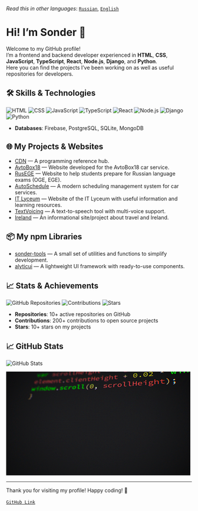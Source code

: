 _Read this in other languages_: [`Russian`](README.ru.md), [`English`](README.md)

# Hi! I’m Sonder 👋

Welcome to my GitHub profile!  
I’m a frontend and backend developer experienced in **HTML**, **CSS**, **JavaScript**, **TypeScript**, **React**, **Node.js**, **Django**, and **Python**.  
Here you can find the projects I’ve been working on as well as useful repositories for developers.

## 🛠️ Skills & Technologies

![HTML](https://img.shields.io/badge/HTML-5-orange)
![CSS](https://img.shields.io/badge/CSS-3-blue)
![JavaScript](https://img.shields.io/badge/JavaScript-ES6-yellow)
![TypeScript](https://img.shields.io/badge/TypeScript-5.9.2-pink)
![React](https://img.shields.io/badge/React-17.0-blue)
![Node.js](https://img.shields.io/badge/Node.js-14.0-green)
![Django](https://img.shields.io/badge/Django-green)
![Python](https://img.shields.io/badge/Python-3.9-blue)

- **Databases**: Firebase, PostgreSQL, SQLite, MongoDB

## 🌐 My Projects & Websites

- [CDN](https://cdn-site-self.vercel.app/ru) — A programming reference hub.
- [AvtoBox18](https://xn--18-6kcee3c0ab2af.xn--p1ai/) — Website developed for the AvtoBox18 car service.
- [RusEGE](https://xn--c1ad6aej7d.xn--p1ai/) — Website to help students prepare for Russian language exams (OGE, EGE).
- [AutoSchedule](https://auto-schedule.vercel.app/) — A modern scheduling management system for car services.
- [IT Lyceum](https://itlyceum.vercel.app/) — Website of the IT Lyceum with useful information and learning resources.
- [TextVoicing](https://s0nder9.github.io/TextVoicing/) — A text-to-speech tool with multi-voice support.
- [Ireland](https://ireland-chi.vercel.app/) — An informational site/project about travel and Ireland.

## 📦 My npm Libraries

- [sonder-tools](https://www.npmjs.com/package/sonder-tools) — A small set of utilities and functions to simplify development.
- [alyticui](https://www.npmjs.com/package/alyticui) — A lightweight UI framework with ready-to-use components.

## 📈 Stats & Achievements

![GitHub Repositories](https://img.shields.io/badge/GitHub%20Repositories-10+-blue)
![Contributions](https://img.shields.io/badge/Contributions-200%2B-brightgreen)
![Stars](https://img.shields.io/badge/Stars-10%2B-yellow)

- **Repositories**: 10+ active repositories on GitHub  
- **Contributions**: 200+ contributions to open source projects  
- **Stars**: 10+ stars on my projects  

## 📈 GitHub Stats

![GitHub Stats](https://github-readme-stats.vercel.app/api?username=S0nder9&show_icons=true&theme=radical)

[![Gif1](assets/bJk.gif)](assets/bJk.gif)

---

Thank you for visiting my profile! Happy coding! 🚀  

[`GitHub Link`](https://github.com/S0nder9)
